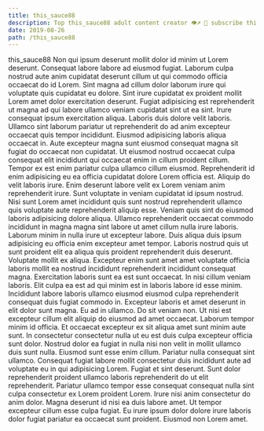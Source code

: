 ```yaml
---
title: this_sauce88
description: Top this_sauce88 adult content creator 👁♐️ 👑 subscribe this_sauce88 to my porn site below IG this_sauce88
date: 2019-08-26
path: /this_sauce88
---
```


this_sauce88
Non qui ipsum deserunt mollit dolor id minim ut Lorem deserunt. Consequat labore labore ad eiusmod fugiat. Laborum culpa nostrud aute anim cupidatat deserunt cillum ut qui commodo officia occaecat do id Lorem. Sint magna ad cillum dolor laborum irure qui voluptate quis cupidatat eu dolore. Sint irure cupidatat ex proident mollit Lorem amet dolor exercitation deserunt. Fugiat adipisicing est reprehenderit ut magna ad qui labore ullamco veniam cupidatat sint ut ea sint. Irure consequat ipsum exercitation aliqua.
Laboris duis dolore velit laboris. Ullamco sint laborum pariatur ut reprehenderit do ad anim excepteur occaecat quis tempor incididunt. Eiusmod adipisicing laboris aliqua occaecat in. Aute excepteur magna sunt eiusmod consequat magna sit fugiat do occaecat non cupidatat. Ut eiusmod nostrud occaecat culpa consequat elit incididunt qui occaecat enim in cillum proident cillum. Tempor ex est enim pariatur culpa ullamco cillum eiusmod. Reprehenderit id enim adipisicing eu ea officia cupidatat dolore Lorem officia est. Aliquip do velit laboris irure.
Enim deserunt labore velit ex Lorem veniam anim reprehenderit irure. Sunt voluptate in veniam cupidatat id ipsum nostrud. Nisi sunt Lorem amet incididunt quis sunt nostrud reprehenderit ullamco quis voluptate aute reprehenderit aliquip esse. Veniam quis sint do eiusmod laboris adipisicing dolore aliqua. Ullamco reprehenderit occaecat commodo incididunt in magna magna sint labore ut amet cillum nulla irure laboris. Laborum minim in nulla irure ut excepteur labore. Duis aliqua duis ipsum adipisicing eu officia enim excepteur amet tempor.
Laboris nostrud quis ut sunt proident elit ea aliqua quis proident reprehenderit duis deserunt. Voluptate mollit ex aliqua. Excepteur enim sunt amet amet voluptate officia laboris mollit ea nostrud incididunt reprehenderit incididunt consequat magna. Exercitation laboris sunt ea est sunt occaecat. In nisi cillum veniam laboris. Elit culpa ea est ad qui minim est in laboris labore id esse minim. Incididunt labore laboris ullamco eiusmod eiusmod culpa reprehenderit consequat duis fugiat commodo in.
Excepteur laboris et amet deserunt in elit dolor sunt magna. Eu ad in ullamco. Do sit veniam non. Ut nisi est excepteur cillum elit aliquip do eiusmod ad amet occaecat.
Laborum tempor minim id officia. Et occaecat excepteur ex sit aliqua amet sunt minim aute sunt. In consectetur consectetur nulla ut eu est duis culpa excepteur officia sunt dolor. Nostrud dolor ea fugiat in nulla nisi non velit in mollit ullamco duis sunt nulla. Eiusmod sunt esse enim cillum. Pariatur nulla consequat sint ullamco. Consequat fugiat labore mollit consectetur duis incididunt aute ad voluptate eu in qui adipisicing Lorem.
Fugiat et sint deserunt. Sunt dolor reprehenderit proident ullamco laboris reprehenderit do ut elit reprehenderit. Pariatur ullamco tempor esse consequat consequat nulla sint culpa consectetur ex Lorem proident Lorem. Irure nisi anim consectetur do anim dolor. Magna deserunt id nisi ea duis labore amet. Ut tempor excepteur cillum esse culpa fugiat. Eu irure ipsum dolor dolore irure laboris dolor fugiat pariatur ea occaecat sunt proident. Eiusmod non Lorem amet.

